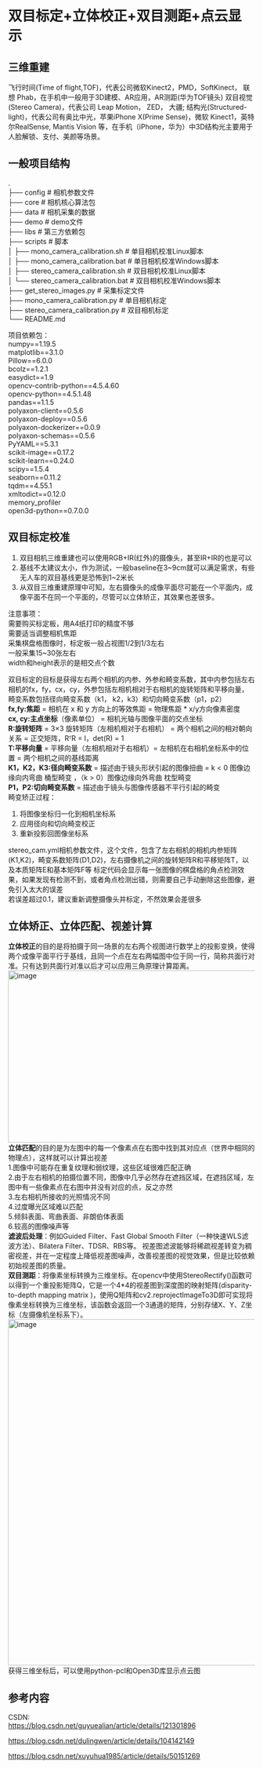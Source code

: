 # 双目标定+立体校正+双目测距+点云显示

## 三维重建
飞行时间(Time of flight,TOF)，代表公司微软Kinect2，PMD，SoftKinect， 联想 Phab，在手机中一般用于3D建模、AR应用，AR测距(华为TOF镜头)
双目视觉(Stereo Camera)，代表公司 Leap Motion， ZED， 大疆;
结构光(Structured-light)，代表公司有奥比中光，苹果iPhone X(Prime Sense)，微软 Kinect1，英特尔RealSense, Mantis Vision 等，在手机（iPhone，华为）中3D结构光主要用于人脸解锁、支付、美颜等场景。

## 一般项目结构
.  
├── config       # 相机参数文件  
├── core         # 相机核心算法包  
├── data         # 相机采集的数据  
├── demo         # demo文件  
├── libs         # 第三方依赖包  
├── scripts      # 脚本  
│   ├── mono_camera_calibration.sh     # 单目相机校准Linux脚本  
│   ├── mono_camera_calibration.bat    # 单目相机校准Windows脚本  
│   ├── stereo_camera_calibration.sh   # 双目相机校准Linux脚本  
│   └── stereo_camera_calibration.bat  # 双目相机校准Windows脚本  
├── get_stereo_images.py                      # 采集标定文件  
├── mono_camera_calibration.py                # 单目相机标定  
├── stereo_camera_calibration.py              # 双目相机标定  
└── README.md  

项目依赖包：  
numpy==1.19.5  
matplotlib==3.1.0  
Pillow==6.0.0  
bcolz==1.2.1  
easydict==1.9  
opencv-contrib-python==4.5.4.60  
opencv-python==4.5.1.48  
pandas==1.1.5  
polyaxon-client==0.5.6  
polyaxon-deploy==0.5.6  
polyaxon-dockerizer==0.0.9  
polyaxon-schemas==0.5.6  
PyYAML==5.3.1  
scikit-image==0.17.2  
scikit-learn==0.24.0  
scipy==1.5.4  
seaborn==0.11.2  
tqdm==4.55.1  
xmltodict==0.12.0  
memory_profiler  
open3d-python==0.7.0.0  

## 双目标定校准
1. 双目相机三维重建也可以使用RGB+IR(红外)的摄像头，甚至IR+IR的也是可以
2. 基线不太建议太小，作为测试，一般baseline在3~9cm就可以满足需求，有些无人车的双目基线更是恐怖到1~2米长
3. 从双目三维重建原理中可知，左右摄像头的成像平面尽可能在一个平面内，成像平面不在同一个平面的，尽管可以立体矫正，其效果也差很多。

注意事项：  
需要购买标定板，用A4纸打印的精度不够   
需要适当调整相机焦距  
采集棋盘格图像时，标定板一般占视图1/2到1/3左右  
一般采集15~30张左右  
width和height表示的是相交点个数  

双目标定的目标是获得左右两个相机的内参、外参和畸变系数，其中内参包括左右相机的fx，fy，cx，cy，外参包括左相机相对于右相机的旋转矩阵和平移向量，畸变系数包括径向畸变系数（k1， k2，k3）和切向畸变系数（p1，p2）  
**fx,fy:焦距** = 相机在 x 和 y 方向上的等效焦距 = 物理焦距 * x/y方向像素密度  
**cx, cy:主点坐标**（像素单位） = 相机光轴与图像平面的交点坐标  
**R:旋转矩阵** = 3×3 旋转矩阵（左相机相对于右相机） = 两个相机之间的相对朝向关系 = 正交矩阵，RᵀR = I，det(R) = 1  
**T:平移向量** = 平移向量（左相机相对于右相机）= 左相机在右相机坐标系中的位置 = 两个相机之间的基线距离  
**K1，K2，K3:径向畸变系数** = 描述由于镜头形状引起的图像扭曲 = k < 0 图像边缘向内弯曲 桶型畸变 ，（k > 0）图像边缘向外弯曲 枕型畸变  
**P1，P2:切向畸变系数** = 描述由于镜头与图像传感器不平行引起的畸变  
畸变矫正过程：  
1. 将图像坐标归一化到相机坐标系
2. 应用径向和切向畸变校正
3. 重新投影回图像坐标系

stereo_cam.yml相机参数文件，这个文件，包含了左右相机的相机内参矩阵(K1,K2)，畸变系数矩阵(D1,D2)，左右摄像机之间的旋转矩阵R和平移矩阵T，以及本质矩阵E和基本矩阵F等
标定代码会显示每一张图像的棋盘格的角点检测效果，如果发现有检测不到，或者角点检测出错，则需要自己手动删除这些图像，避免引入太大的误差  
若误差超过0.1，建议重新调整摄像头并标定，不然效果会差很多  

## 立体矫正、立体匹配、视差计算
**立体校正**的目的是将拍摄于同一场景的左右两个视图进行数学上的投影变换，使得两个成像平面平行于基线，且同一个点在左右两幅图中位于同一行，简称共面行对准。只有达到共面行对准以后才可以应用三角原理计算距离。  
<img width="533" height="351" alt="image" src="https://github.com/user-attachments/assets/4ed72cf3-b572-44ff-b932-76ccf636d464" />  
**立体匹配**的目的是为左图中的每一个像素点在右图中找到其对应点（世界中相同的物理点），这样就可以计算出视差  
1.图像中可能存在重复纹理和弱纹理，这些区域很难匹配正确  
2.由于左右相机的拍摄位置不同，图像中几乎必然存在遮挡区域，在遮挡区域，左图中有一些像素点在右图中并没有对应的点，反之亦然  
3.左右相机所接收的光照情况不同  
4.过度曝光区域难以匹配  
5.倾斜表面、弯曲表面、非朗伯体表面  
6.较高的图像噪声等  
**滤波后处理**：例如Guided Filter、Fast Global Smooth Filter（一种快速WLS滤波方法）、Bilatera Filter、TDSR、RBS等。 视差图滤波能够将稀疏视差转变为稠密视差，并在一定程度上降低视差图噪声，改善视差图的视觉效果，但是比较依赖初始视差图的质量。  
**双目测距**：将像素坐标转换为三维坐标。在opencv中使用StereoRectify()函数可以得到一个重投影矩阵Q，它是一个4*4的视差图到深度图的映射矩阵(disparity-to-depth mapping matrix )，使用Q矩阵和cv2.reprojectImageTo3D即可实现将像素坐标转换为三维坐标，该函数会返回一个3通道的矩阵，分别存储X、Y、Z坐标（左摄像机坐标系下）。  
<img width="976" height="706" alt="image" src="https://github.com/user-attachments/assets/8f3aaeb2-9839-468f-b280-37139f42063d" />  
获得三维坐标后，可以使用python-pcl和Open3D库显示点云图  



## 参考内容
CSDN:  
https://blog.csdn.net/guyuealian/article/details/121301896  

https://blog.csdn.net/dulingwen/article/details/104142149  

https://blog.csdn.net/xuyuhua1985/article/details/50151269  


